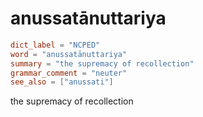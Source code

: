 # anussatānuttariya

``` toml
dict_label = "NCPED"
word = "anussatānuttariya"
summary = "the supremacy of recollection"
grammar_comment = "neuter"
see_also = ["anussati"]
```

the supremacy of recollection

